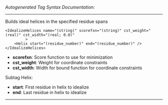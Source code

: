 _Autogenerated Tag Syntax Documentation:_

---
Builds ideal helices in the specified residue spans

```
<IdealizeHelices name="(string)" scorefxn="(string)" cst_weight="(real)" cst_width="(real; 0.0)"
         >
    <Helix start="(residue_number)" end="(residue_number)" />
</IdealizeHelices>
```

-   **scorefxn**: Score function to use for minimization
-   **cst_weight**: Weight for coordinate constraints
-   **cst_width**: Width for bound function for coordinate constraints


Subtag Helix:   

-   **start**: First residue in helix to idealize
-   **end**: Last residue in helix to idealize

---
